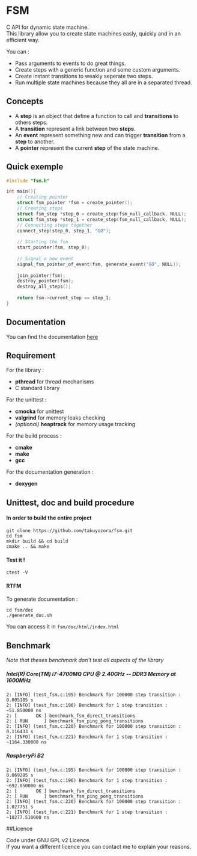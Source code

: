 # FSM
C API for dynamic state machine.  
This library allow you to create state machines easly, quickly and in an efficient way.

You can :
 - Pass arguments to events to do great things.
 - Create steps with a generic function and some custom arguments.
 - Create instant transitions to weakly seperate two steps.
 - Run multiple state machines because they all are in a separated thread.

## Concepts

- A **step** is an object that define a function to call  and **transitions** to others steps.
- A **transition** represent a link between two **steps**.
- An **event** represent something new and can trigger  **transition** from a **step** to another.
- A **pointer** represent the current **step** of the state machine.

## Quick exemple

```C
#include "fsm.h"

int main(){
    // Creating pointer
    struct fsm_pointer *fsm = create_pointer();
    // Creating steps
    struct fsm_step *step_0 = create_step(fsm_null_callback, NULL);
    struct fsm_step *step_1 = create_step(fsm_null_callback, NULL);
    // Connecting steps together
    connect_step(step_0, step_1, "GO");
    
    // Starting the fsm
    start_pointer(fsm, step_0);
    
    // Signal a new event
    signal_fsm_pointer_of_event(fsm, generate_event("GO", NULL));
    
    join_pointer(fsm);
    destroy_pointer(fsm);
    destroy_all_steps();
    
    return fsm->current_step == step_1;
}
```

## Documentation

You can find the documentation [here](http://takuyozora.github.io/fsm/fsm_8h.html)

## Requirement 

For the library :
  - **pthread** for thread mechanisms
  - C standard library
  
For the unittest :
  - **cmocka** for unittest
  - **valgrind** for memory leaks checking
  - *(optional)* **heaptrack** for memory usage tracking
  
For the build process :
  - **cmake**
  - **make**
  - **gcc**
  
For the documentation generation :
  - **doxygen**

## Unittest, doc and build procedure

#### In order to build the entire project
```
git clone https://github.com/takuyozora/fsm.git
cd fsm
mkdir build && cd build
cmake .. && make
```

#### Test it !
```
ctest -V
```

#### RTFM
To generate documentation :
```
cd fsm/doc
./generate_doc.sh
```

You can access it in `fsm/doc/html/index.html`

## Benchmark

*Note that theses benchmark don't test all aspects of the library*

##### Intel(R) Core(TM) i7-4700MQ CPU @ 2.40GHz -- DDR3 Memory at 1600MHz
```
2: [INFO] (test_fsm.c:195) Benchmark for 100000 step transition : 0.005185 s
2: [INFO] (test_fsm.c:196) Benchmark for 1 step transition : ~51.850000 ns
2: [       OK ] benchmark_fsm_direct_transitions
2: [ RUN      ] benchmark_fsm_ping_pong_transitions
2: [INFO] (test_fsm.c:220) Benchmark for 100000 step transition : 0.116433 s
2: [INFO] (test_fsm.c:221) Benchmark for 1 step transition : ~1164.330000 ns
```

##### RaspberyPi B2
```
2: [INFO] (test_fsm.c:195) Benchmark for 100000 step transition : 0.069285 s
2: [INFO] (test_fsm.c:196) Benchmark for 1 step transition : ~692.850000 ns
2: [       OK ] benchmark_fsm_direct_transitions
2: [ RUN      ] benchmark_fsm_ping_pong_transitions
2: [INFO] (test_fsm.c:220) Benchmark for 100000 step transition : 1.027751 s
2: [INFO] (test_fsm.c:221) Benchmark for 1 step transition : ~10277.510000 ns
```


##Licence

Code under GNU GPL v2 Licence.  
If you want a different licence you can contact me to explain your reasons.
